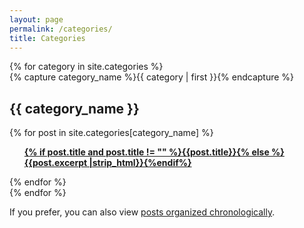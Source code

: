```yaml
---
layout: page
permalink: /categories/
title: Categories
---
```



<div id="archives">
{% for category in site.categories %}
  <div class="archive-group">
    {% capture category_name %}{{ category | first }}{% endcapture %}
    <div id="#{{ category_name | slugize }}"></div>
    <p></p>
    
  <h2 class="category-head">{{ category_name }}</h3>
    <a name="{{ category_name | slugize }}"></a>
    {% for post in site.categories[category_name] %}
    <article class="archive-item">
      <ul class="past">
      <p><b><a href="{{ site.baseurl }}{{ post.url }}">{% if post.title and post.title != "" %}{{post.title}}{% else %}{{post.excerpt |strip_html}}{%endif%}</a></b>
      </p>
      </ul>
    </article>
    {% endfor %}
  </div>
{% endfor %}
    <div class="archive_footer">
    <p>If you prefer, you can also view <a href="{{ site.baseurl }}/posts">posts organized chronologically</a>.</p>
    </div>
</div>
